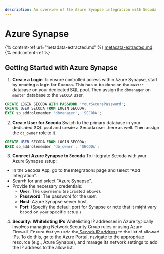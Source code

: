 ```yaml
---
description: An overview of the Azure Synapse integration with Secoda
---
```


# Azure Synapse

{% content-ref url="metadata-extracted.md" %}
[metadata-extracted.md](metadata-extracted.md)
{% endcontent-ref %}

## Getting Started with Azure Synapse

1. **Create a Login** To ensure controlled access within Azure Synapse, start by creating a login for Secoda. This has to be done on the `master` database on your dedicated SQL pool. Then assign the `dbmanager` on `master` database to the `SECODA` user.&#x20;

```sql
CREATE LOGIN SECODA WITH PASSWORD 'YourSecurePassword';
CREATE USER SECODA FROM LOGIN SECODA;
EXEC sp_addrolemember 'dbmanager', 'SECODA';
```

2. **Create User for Secoda** Switch to the primary database in your dedicated SQL pool and create a Secoda user there as well. Then assign the `db_owner` role to it.

```sql
CREATE USER SECODA FROM LOGIN SECODA;
EXEC sp_addrolemember 'db_owner', 'SECODA';
```

3. **Connect Azure Synapse to Secoda** To integrate Secoda with your Azure Synapse setup:

* In the Secoda App, go to the Integrations page and select "Add Integration".
* Search for and select "Azure Synapse".
* Provide the necessary credentials:
  * **User**: The username (as created above).
  * **Password**: The password for the user.
  * **Host**: Azure Synapse server host.
  * **Port**: (Specify the default port for Synapse or note that it might vary based on your specific setup.)

4. **Security: Whitelisting IPs** Whitelisting IP addresses in Azure typically involves managing Network Security Group rules or using Azure Firewall. Ensure that you add the[ Secoda IP address](../../../faq.md#what-are-the-ip-addresses-for-secoda) to the list of allowed IPs. To do this, go to the Azure Portal, navigate to the appropriate resource (e.g., Azure Synapse), and manage its network settings to add the IP address to the allow list.
